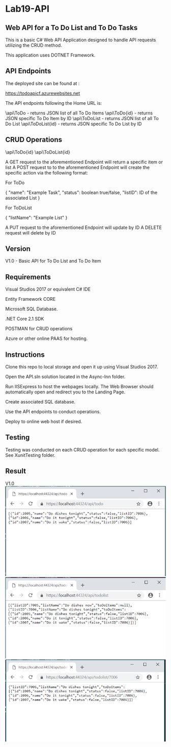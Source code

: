 # Lab19-API

## Web API for a To Do List and To Do Tasks

This is a basic C# Web API Application designed to handle API requests utilizing the CRUD method.

This application uses DOTNET Framework.

## API Endpoints

The deployed site can be found at :

https://todoapicf.azurewebsites.net

The API endpoints following the Home URL is:

\api\ToDo - returns JSON list of all To Do Items
\api\ToDo\{id} - returns JSON specific To Do Item by ID
\api\ToDoList - returns JSON list of all To Do List
\api\ToDoList\{id} - returns JSON specific To Do List by ID

## CRUD Operations

\api\ToDo\{id} 
\api\ToDoList\{id}

A GET request to the aforementioned Endpoint will return a specific item or list
A POST request to  to the aforementioned Endpoint will create the specific action via the following format:

For ToDo

{
  "name": "Example Task",
  "status": boolean true/false,
  "listID": ID of the associated List
}

For ToDoList

{
  "listName": "Example List"
}

A PUT request to the aforementioned Endpoint will update by ID
A DELETE request will delete by ID

## Version

V1.0 - Basic API for To Do List and To Do Item

## Requirements

Visual Studios 2017 or equivalent C# IDE

Entity Framework CORE

Microsoft SQL Database.

.NET Core 2.1 SDK

POSTMAN for CRUD operations

Azure or other online PAAS for hosting.

## Instructions

Clone this repo to local storage and open it up using Visual Studios 2017.

Open the API.sln solution located in the Async-Inn folder.

Run IISExpress to host the webpages locally. The Web Browser should automatically open and redirect you to the Landing Page.

Create associated SQL database.

Use the API endpoints to conduct operations.

Deploy to online web host if desired.


## Testing

Testing was conducted on each CRUD operation for each specific model. See XunitTesting folder.

## Result

V1.0
![Console](Capture.PNG?raw=true "Output")
![Console](Capture2.PNG?raw=true "Output")
![Console](Capture3.PNG?raw=true "Output")